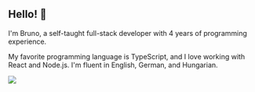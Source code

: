 ## Hello! 👋

I'm Bruno, a self-taught full-stack developer with 4 years of programming experience. 

My favorite programming language is TypeScript, and I love working with React and Node.js. I'm fluent in English, German, and Hungarian.

<img src="https://komarev.com/ghpvc/?username=brunolepis&style=flat">
